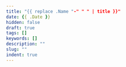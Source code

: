```yaml
---
title: "{{ replace .Name "-" " " | title }}"
date: {{ .Date }}
hidden: false
draft: true
tags: []
keywords: []
description: ""
slug: ""
indent: true
---
```



